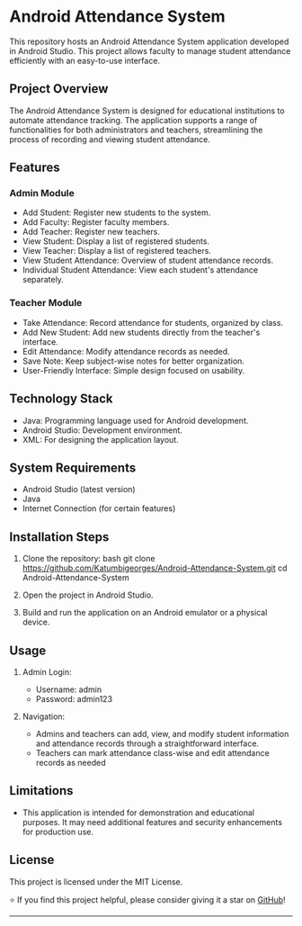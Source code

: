 



# Android Attendance System

This repository hosts an Android Attendance System application developed in Android Studio. This project allows faculty to manage student attendance efficiently with an easy-to-use interface.

## Project Overview

The Android Attendance System is designed for educational institutions to automate attendance tracking. The application supports a range of functionalities for both administrators and teachers, streamlining the process of recording and viewing student attendance.

## Features

### Admin Module
- Add Student: Register new students to the system.
- Add Faculty: Register faculty members.
- Add Teacher: Register new teachers.
- View Student: Display a list of registered students.
- View Teacher: Display a list of registered teachers.
- View Student Attendance: Overview of student attendance records.
- Individual Student Attendance: View each student's attendance separately.

### Teacher Module
- Take Attendance: Record attendance for students, organized by class.
- Add New Student: Add new students directly from the teacher's interface.
- Edit Attendance: Modify attendance records as needed.
- Save Note: Keep subject-wise notes for better organization.
- User-Friendly Interface: Simple design focused on usability.

## Technology Stack

- Java: Programming language used for Android development.
- Android Studio: Development environment.
- XML: For designing the application layout.

## System Requirements

- Android Studio (latest version)
- Java
- Internet Connection (for certain features)

## Installation Steps

1. Clone the repository:
   bash
   git clone https://github.com/Katumbigeorges/Android-Attendance-System.git
   cd Android-Attendance-System
   

2. Open the project in Android Studio.

3. Build and run the application on an Android emulator or a physical device.

## Usage

1. Admin Login:
   - Username: admin
   - Password: admin123

2. Navigation:
   - Admins and teachers can add, view, and modify student information and attendance records through a straightforward interface.
   - Teachers can mark attendance class-wise and edit attendance records as needed
## Limitations

- This application is intended for demonstration and educational purposes. It may need additional features and security enhancements for production use.

## License

This project is licensed under the MIT License.

⭐ If you find this project helpful, please consider giving it a star on [GitHub](https://github.com/Katumbigeorges/Android-Attendance-System)!

---
